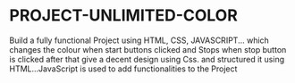 # PROJECT-UNLIMITED-COLOR
Build a fully functional Project using HTML, CSS, JAVASCRIPT... which changes the colour when start buttons clicked and Stops when stop button is clicked after that give a decent design using Css. and structured it using HTML...JavaScript is used to add functionalities to the Project
